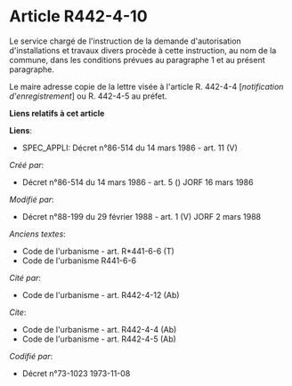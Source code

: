 # Article R442-4-10

Le service chargé de l'instruction de la demande d'autorisation d'installations et travaux divers procède à cette
instruction, au nom de la commune, dans les conditions prévues au paragraphe 1 et au présent paragraphe.

Le maire adresse copie de la lettre visée à l'article R. 442-4-4 [*notification d'enregistrement*] ou R. 442-4-5 au préfet.

**Liens relatifs à cet article**

**Liens**:

  - SPEC_APPLI: Décret n°86-514 du 14 mars 1986 - art. 11 (V)

_Créé par_:

  - Décret n°86-514 du 14 mars 1986 - art. 5 () JORF 16 mars 1986

_Modifié par_:

  - Décret n°88-199 du 29 février 1988 - art. 1 (V) JORF 2 mars 1988

_Anciens textes_:

  - Code de l'urbanisme - art. R*441-6-6 (T)
  - Code de l'urbanisme R441-6-6

_Cité par_:

  - Code de l'urbanisme - art. R442-4-12 (Ab)

_Cite_:

  - Code de l'urbanisme - art. R442-4-4 (Ab)
  - Code de l'urbanisme - art. R442-4-5 (Ab)

_Codifié par_:

  - Décret n°73-1023 1973-11-08
